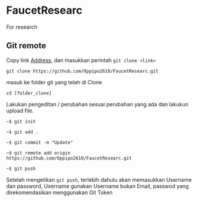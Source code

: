 # FaucetResearc
For research

## Git remote
Copy link [Address](https://github.com/Oppipo2610/FaucetResearc.git), dan masukkan perintah `git clone <link>`

```
git clone https://github.com/Oppipo2610/FaucetResearc.git

```
masuk ke folder git yang telah di Clone

```
cd [folder_clone]
```
Lakukan pengeditan / perubahan sesuai perubahan yang ada dan lakukun upload file.

```
~$ git init

~$ git add .

~$ git commit -m "Update"

~$ git remote add origin https://github.com/Oppipo2610/FaucetResearc.git

~$ git push
```

Setelah mengetikan `git push`, terlebih dahulu akan memasukkan Username dan password, Username gunakan Username bukan Email, passwod yang direkomendasikan menggunakan Git Token
